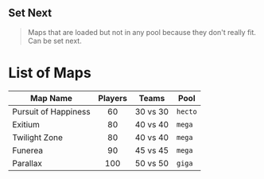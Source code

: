 Set Next
-------

> Maps that are loaded but not in any pool because they don't really fit. Can be set next.

# List of Maps

| Map Name              | Players   | Teams     | Pool      |
| --------------------- |:---------:|:---------:| --------- |
| Pursuit of Happiness  | 60        | 30 vs 30  | `hecto`   |
| Exitium               | 80        | 40 vs 40  | `mega`    |
| Twilight Zone         | 80        | 40 vs 40  | `mega`    |
| Funerea               | 90        | 45 vs 45  | `mega`    |
| Parallax              | 100       | 50 vs 50  | `giga`    |
